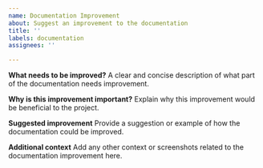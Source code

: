 ```yaml
---
name: Documentation Improvement
about: Suggest an improvement to the documentation
title: ''
labels: documentation
assignees: ''

---
```


**What needs to be improved?**
A clear and concise description of what part of the documentation needs improvement.

**Why is this improvement important?**
Explain why this improvement would be beneficial to the project.

**Suggested improvement**
Provide a suggestion or example of how the documentation could be improved.

**Additional context**
Add any other context or screenshots related to the documentation improvement here.
